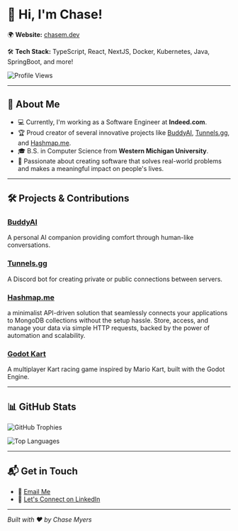 # 👋 Hi, I'm Chase!

🌍 **Website:** [chasem.dev](https://chasem.dev)

🛠 **Tech Stack:** TypeScript, React, NextJS, Docker, Kubernetes, Java, SpringBoot, and more!

![Profile Views](https://komarev.com/ghpvc/?username=chasem-dev&color=brightgreen)

---

## 🚀 About Me

- 💻 Currently, I'm working as a Software Engineer at **Indeed.com**.
- 🏆 Proud creator of several innovative projects like [BuddyAI](https://buddyai.org), [Tunnels.gg](https://tunnels.gg), and [Hashmap.me](https://hashmap.me).
- 🎓 B.S. in Computer Science from **Western Michigan University**.
- 🌟 Passionate about creating software that solves real-world problems and makes a meaningful impact on people's lives.

---

## 🛠️ Projects & Contributions

### [BuddyAI](https://buddyai.org)
A personal AI companion providing comfort through human-like conversations.

### [Tunnels.gg](https://tunnels.gg)
A Discord bot for creating private or public connections between servers.

### [Hashmap.me](https://hashmap.me)
a minimalist API-driven solution that seamlessly connects your applications to MongoDB collections without the setup hassle. Store, access, and manage your data via simple HTTP requests, backed by the power of automation and scalability.

### [Godot Kart](https://www.youtube.com/watch?v=example)
A multiplayer Kart racing game inspired by Mario Kart, built with the Godot Engine.

---

## 📊 GitHub Stats

![GitHub Trophies](https://github-profile-trophy.vercel.app/?username=chasem-dev&theme=onedark)

![Top Languages](https://github-readme-stats.vercel.app/api/top-langs/?username=chasem-dev&layout=compact&theme=radical)

---

## 📬 Get in Touch

- 📨 [Email Me](mailto:github@chasem.dev)
- 💬 [Let's Connect on LinkedIn](https://www.linkedin.com/in/chase-myers)

---

*Built with ❤️ by Chase Myers*
